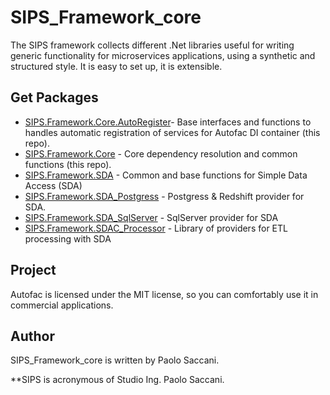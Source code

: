 # SIPS_Framework_core

The SIPS framework collects different .Net libraries useful for writing generic functionality for microservices applications, using a synthetic and structured style. It is easy to set up, it is extensible.

## Get Packages

-  [SIPS.Framework.Core.AutoRegister](https://github.com/paolsac/SIPS_Framework_core)- Base interfaces and functions to handles automatic registration of services for Autofac DI container (this repo).
-  [SIPS.Framework.Core](https://github.com/paolsac/SIPS_Framework_core) - Core dependency resolution and common functions (this repo).
-  [SIPS.Framework.SDA](https://github.com/paolsac/SIPS.Framework_SDA) - Common and base functions for Simple Data Access (SDA)
-  [SIPS.Framework.SDA_Postgress](https://github.com/paolsac/SIPS.Framework_SDA) - Postgress & Redshift provider for SDA.
-  [SIPS.Framework.SDA_SqlServer](https://github.com/paolsac/SIPS.Framework_SDA) - SqlServer provider for SDA
-  [SIPS.Framework.SDAC_Processor](https://github.com/paolsac/SIPS.Framework_SDA) - Library of providers for ETL processing with SDA

## Project

Autofac is licensed under the MIT license, so you can comfortably use it in commercial applications.


## Author
SIPS_Framework_core is written by Paolo Saccani. 

**SIPS is acronymous of Studio Ing. Paolo Saccani. 

